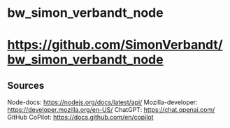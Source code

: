 # bw_simon_verbandt_node

# https://github.com/SimonVerbandt/bw_simon_verbandt_node

## Sources

Node-docs: https://nodejs.org/docs/latest/api/
Mozilla-developer: https://developer.mozilla.org/en-US/
ChatGPT: https://chat.openai.com/
GitHub CoPilot: https://docs.github.com/en/copilot

